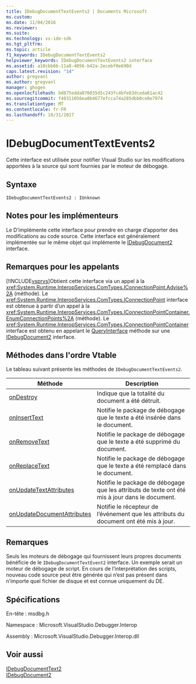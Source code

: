 ```yaml
---
title: IDebugDocumentTextEvents2 | Documents Microsoft
ms.custom: 
ms.date: 11/04/2016
ms.reviewer: 
ms.suite: 
ms.technology: vs-ide-sdk
ms.tgt_pltfrm: 
ms.topic: article
f1_keywords: IDebugDocumentTextEvents2
helpviewer_keywords: IDebugDocumentTextEvents2 interface
ms.assetid: a10cbb6b-11a8-4056-b42a-2ecebf0e690d
caps.latest.revision: "14"
author: gregvanl
ms.author: gregvanl
manager: ghogen
ms.openlocfilehash: bd875edda076035d5c243fc4bfe83dceda61ac42
ms.sourcegitcommit: f40311056ea0b4677efcca74a285dbb0ce0e7974
ms.translationtype: MT
ms.contentlocale: fr-FR
ms.lasthandoff: 10/31/2017
---
```

# <a name="idebugdocumenttextevents2"></a>IDebugDocumentTextEvents2
Cette interface est utilisée pour notifier Visual Studio sur les modifications apportées à la source qui sont fournies par le moteur de débogage.  
  
## <a name="syntax"></a>Syntaxe  
  
```  
IDebugDocumentTextEvents2 : IUnknown  
```  
  
## <a name="notes-for-implementers"></a>Notes pour les implémenteurs  
 Le D’implémente cette interface pour prendre en charge d’apporter des modifications au code source. Cette interface est généralement implémentée sur le même objet qui implémente le [IDebugDocument2](../../../extensibility/debugger/reference/idebugdocument2.md) interface.  
  
## <a name="notes-for-callers"></a>Remarques pour les appelants  
 [!INCLUDE[vsprvs](../../../code-quality/includes/vsprvs_md.md)]Obtient cette interface via un appel à la <xref:System.Runtime.InteropServices.ComTypes.IConnectionPoint.Advise%2A> (méthode). Le <xref:System.Runtime.InteropServices.ComTypes.IConnectionPoint> interface est obtenue à partir d’un appel à la <xref:System.Runtime.InteropServices.ComTypes.IConnectionPointContainer.EnumConnectionPoints%2A> (méthode). Le <xref:System.Runtime.InteropServices.ComTypes.IConnectionPointContainer> interface est obtenu en appelant le [QueryInterface](/cpp/atl/queryinterface) méthode sur une [IDebugDocument2](../../../extensibility/debugger/reference/idebugdocument2.md) interface.  
  
## <a name="methods-in-vtable-order"></a>Méthodes dans l'ordre Vtable  
 Le tableau suivant présente les méthodes de `IDebugDocumentTextEvents2`.  
  
|Méthode|Description|  
|------------|-----------------|  
|[onDestroy](../../../extensibility/debugger/reference/idebugdocumenttextevents2-ondestroy.md)|Indique que la totalité du document a été détruit.|  
|[onInsertText](../../../extensibility/debugger/reference/idebugdocumenttextevents2-oninserttext.md)|Notifie le package de débogage que le texte a été insérée dans le document.|  
|[onRemoveText](../../../extensibility/debugger/reference/idebugdocumenttextevents2-onremovetext.md)|Notifie le package de débogage que le texte a été supprimé du document.|  
|[onReplaceText](../../../extensibility/debugger/reference/idebugdocumenttextevents2-onreplacetext.md)|Notifie le package de débogage que le texte a été remplacé dans le document.|  
|[onUpdateTextAttributes](../../../extensibility/debugger/reference/idebugdocumenttextevents2-onupdatetextattributes.md)|Notifie le package de débogage que les attributs de texte ont été mis à jour dans le document.|  
|[onUpdateDocumentAttributes](../../../extensibility/debugger/reference/idebugdocumenttextevents2-onupdatedocumentattributes.md)|Notifie le récepteur de l’événement que les attributs du document ont été mis à jour.|  
  
## <a name="remarks"></a>Remarques  
 Seuls les moteurs de débogage qui fournissent leurs propres documents bénéficie de le `IDebugDocumentTextEvent2` interface. Un exemple serait un moteur de débogage de script. En cours de l’interprétation des scripts, nouveau code source peut être générée qui n’est pas présent dans n’importe quel fichier de disque et est connue uniquement du DE.  
  
## <a name="requirements"></a>Spécifications  
 En-tête : msdbg.h  
  
 Namespace : Microsoft.VisualStudio.Debugger.Interop  
  
 Assembly : Microsoft.VisualStudio.Debugger.Interop.dll  
  
## <a name="see-also"></a>Voir aussi  
 [IDebugDocumentText2](../../../extensibility/debugger/reference/idebugdocumenttext2.md)   
 [IDebugDocument2](../../../extensibility/debugger/reference/idebugdocument2.md)